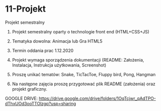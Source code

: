 # 11-Projekt
Projekt semestralny

1. Projekt semestralny oparty o technologie front end (HTML+CSS+JS)

2. Tematyka dowolna: Animacja lub Gra HTML5

3. Termin oddania prac 1.12.2020

4. Projekt wymaga sporządzenia dokumentacji (README: Założenia, Instalacja, Instrukcja użytkowania, Screenshot)

5. Proszę unikać tematów: Snake, TicTacToe, Fluppy bird, Pong, Hangman

6. Na następne zajęcia proszę przygotować plik README (założenia) oraz projekt graficzny.



GOOGLE DRIVE: https://drive.google.com/drive/folders/1OqTcjwr_qAdTPO-dThxUOd3ooTTOlzgp?usp=sharing

